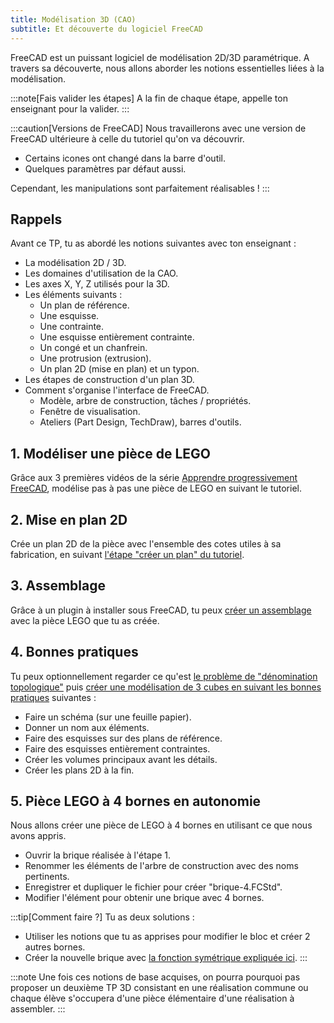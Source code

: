 ```yaml
---
title: Modélisation 3D (CAO)
subtitle: Et découverte du logiciel FreeCAD
---
```


FreeCAD est un puissant logiciel de modélisation 2D/3D paramétrique. A travers sa découverte, nous allons aborder les notions essentielles liées à la modélisation.

:::note[Fais valider les étapes]
A la fin de chaque étape, appelle ton enseignant pour la valider.
:::

:::caution[Versions de FreeCAD]
Nous travaillerons avec une version de FreeCAD ultérieure à celle du tutoriel qu'on va découvrir.

- Certains icones ont changé dans la barre d'outil.
- Quelques paramètres par défaut aussi.

Cependant, les manipulations sont parfaitement réalisables&nbsp;!
:::

## Rappels

Avant ce TP, tu as abordé les notions suivantes avec ton enseignant :

- La modélisation 2D / 3D.
- Les domaines d'utilisation de la CAO.
- Les axes X, Y, Z utilisés pour la 3D.
- Les éléments suivants :
  - Un plan de référence.
  - Une esquisse.
  - Une contrainte.
  - Une esquisse entièrement contrainte.
  - Un congé et un chanfrein.
  - Une protrusion (extrusion).
  - Un plan 2D (mise en plan) et un typon.
- Les étapes de construction d'un plan 3D.
- Comment s'organise l'interface de FreeCAD.
  - Modèle, arbre de construction, tâches / propriétés.
  - Fenêtre de visualisation.
  - Ateliers (Part Design, TechDraw), barres d'outils.

## 1. Modéliser une pièce de LEGO

Grâce aux 3 premières vidéos de la série [Apprendre progressivement FreeCAD](https://www.youtube.com/watch?v=0jIQ_1piYZk&list=PLmCpX3se4fUlRZIIgG4Ply7Rxj6PYFisX&index=1), modélise pas à pas une pièce de LEGO en suivant le tutoriel.

## 2. Mise en plan 2D

Crée un plan 2D de la pièce avec l'ensemble des cotes utiles à sa fabrication, en suivant [l'étape "créer un plan" du tutoriel](https://www.youtube.com/watch?v=hr2ACrJIyUY&list=PLmCpX3se4fUlRZIIgG4Ply7Rxj6PYFisX&index=4).

## 3. Assemblage

Grâce à un plugin à installer sous FreeCAD, tu peux [créer un assemblage](https://www.youtube.com/watch?v=MuoRg79jo_I&list=PLmCpX3se4fUlRZIIgG4Ply7Rxj6PYFisX&index=5) avec la pièce LEGO que tu as créée.

## 4. Bonnes pratiques

Tu peux optionnellement regarder ce qu'est [le problème de "dénomination topologique"](https://www.youtube.com/watch?v=-3DKDojgypY&list=PLmCpX3se4fUlRZIIgG4Ply7Rxj6PYFisX&index=7) puis [créer une modélisation de 3 cubes en suivant les bonnes pratiques](https://www.youtube.com/watch?v=-3DKDojgypY&list=PLmCpX3se4fUlRZIIgG4Ply7Rxj6PYFisX&index=8) suivantes&nbsp;:

- Faire un schéma (sur une feuille papier).
- Donner un nom aux éléments.
- Faire des esquisses sur des plans de référence.
- Faire des esquisses entièrement contraintes.
- Créer les volumes principaux avant les détails.
- Créer les plans 2D à la fin.

## 5. Pièce LEGO à 4 bornes en autonomie

Nous allons créer une pièce de LEGO à 4 bornes en utilisant ce que nous avons appris.

- Ouvrir la brique réalisée à l'étape 1.
- Renommer les éléments de l'arbre de construction avec des noms pertinents.
- Enregistrer et dupliquer le fichier pour créer "brique-4.FCStd".
- Modifier l'élément pour obtenir une brique avec 4 bornes.

:::tip[Comment faire ?]
Tu as deux solutions :
- Utiliser les notions que tu as apprises pour modifier le bloc et créer 2 autres bornes.
- Créer la nouvelle brique avec [la fonction symétrique expliquée ici](https://www.youtube.com/watch?v=ePYs9VL1UEI&list=PLmCpX3se4fUlRZIIgG4Ply7Rxj6PYFisX&index=10).
:::

:::note
Une fois ces notions de base acquises, on pourra pourquoi pas proposer un deuxième TP 3D consistant en une réalisation commune ou chaque élève s'occupera d'une pièce élémentaire d'une réalisation à assembler.
:::
